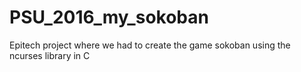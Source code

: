 # PSU_2016_my_sokoban
Epitech project where we had to create the game sokoban using the ncurses library in C
